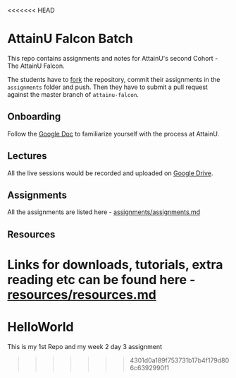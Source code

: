<<<<<<< HEAD
# AttainU Falcon Batch

This repo contains assignments and notes for AttainU's second Cohort - The AttainU Falcon.

The students have to [fork](https://help.github.com/en/articles/fork-a-repo) the repository, commit their assignments in the `assignments` folder and push. Then they have to submit a pull request against the master branch of `attainu-falcon`.

## Onboarding

Follow the [Google Doc](https://drive.google.com/open?id=1a5au8H7buInbT5anN16rPdpjbil6iSoRlEZsfpu8oU4) to familiarize yourself with the process at AttainU.

## Lectures

All the live sessions would be recorded and uploaded on [Google Drive](https://drive.google.com/open?id=1UXczpLtGlcqZdW7848ULGeux3Qh7Jfkx).

## Assignments

All the assignments are listed here - [assignments/assignments.md](assignments/assignments.md)

## Resources

Links for downloads, tutorials, extra reading etc can be found here - [resources/resources.md](resources/resources.md)
=======
# HelloWorld
This is my 1st Repo
and my week 2 day 3 assignment
>>>>>>> 4301d0a189f753731b17b4f179d806c6392990f1
